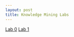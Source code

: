 ```yaml
---
layout: post
title: Knowledge Mining Labs 
---
```





[Lab 0](https://rmaheshkum.github.io/Lab0.html)
[Lab 1](https://rmaheshkum.github.io/Lab-1.html)
